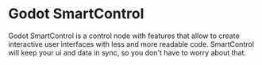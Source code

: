# Godot SmartControl

Godot SmartControl is a control node with features that allow to create interactive user interfaces with less and more readable code. SmartControl will keep your ui and data in sync, so you don't have to worry about that.
